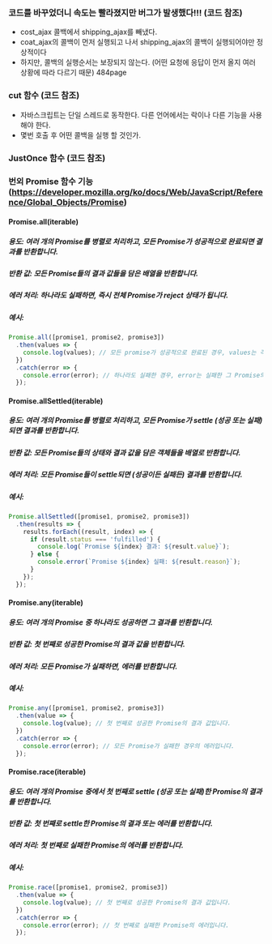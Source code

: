### 코드를 바꾸었더니 속도는 빨라졌지만 버그가 발생했다!!! (코드 참조)
 - cost_ajax 콜백에서 shipping_ajax를 빼냈다.
 - coat_ajax의 콜백이 먼저 실행되고 나서 shipping_ajax의 콜백이 실행되어야만 정상적이다
 - 하지만, 콜백의 실행순서는 보장되지 않는다. (어떤 요청에 응답이 먼저 올지 여러 상황에 따라 다르기 때문) 484page

### cut 함수 (코드 참조)
 - 자바스크립트는 단일 스레드로 동작한다. 다른 언어에서는 락이나 다른 기능을 사용해야 한다.
 - 몇번 호출 후 어떤 콜백을 실행 할 것인가.

### JustOnce 함수 (코드 참조)


### 번외 Promise 함수 기능 (https://developer.mozilla.org/ko/docs/Web/JavaScript/Reference/Global_Objects/Promise)
#### Promise.all(iterable)
##### 용도: 여러 개의 Promise를 병렬로 처리하고, 모든 Promise가 성공적으로 완료되면 결과를 반환합니다.
##### 반환 값: 모든 Promise들의 결과 값들을 담은 배열을 반환합니다.
##### 에러 처리: 하나라도 실패하면, 즉시 전체 Promise가 reject 상태가 됩니다.
##### 예시:
```javascript
Promise.all([promise1, promise2, promise3])
  .then(values => {
    console.log(values); // 모든 promise가 성공적으로 완료된 경우, values는 각각의 결과 값들을 담은 배열입니다.
  })
  .catch(error => {
    console.error(error); // 하나라도 실패한 경우, error는 실패한 그 Promise의 에러입니다.
  });
```

#### Promise.allSettled(iterable)
##### 용도: 여러 개의 Promise를 병렬로 처리하고, 모든 Promise가 settle (성공 또는 실패)되면 결과를 반환합니다.
##### 반환 값: 모든 Promise들의 상태와 결과 값을 담은 객체들을 배열로 반환합니다.
##### 에러 처리: 모든 Promise들이 settle되면 (성공이든 실패든) 결과를 반환합니다.
##### 예시:
```javascript
Promise.allSettled([promise1, promise2, promise3])
  .then(results => {
    results.forEach((result, index) => {
      if (result.status === 'fulfilled') {
        console.log(`Promise ${index} 결과: ${result.value}`);
      } else {
        console.error(`Promise ${index} 실패: ${result.reason}`);
      }
    });
  });
```

#### Promise.any(iterable)
##### 용도: 여러 개의 Promise 중 하나라도 성공하면 그 결과를 반환합니다.
##### 반환 값: 첫 번째로 성공한 Promise의 결과 값을 반환합니다.
##### 에러 처리: 모든 Promise가 실패하면, 에러를 반환합니다.
##### 예시:
```javascript
Promise.any([promise1, promise2, promise3])
  .then(value => {
    console.log(value); // 첫 번째로 성공한 Promise의 결과 값입니다.
  })
  .catch(error => {
    console.error(error); // 모든 Promise가 실패한 경우의 에러입니다.
  });
```

#### Promise.race(iterable)
##### 용도: 여러 개의 Promise 중에서 첫 번째로 settle (성공 또는 실패)한 Promise의 결과를 반환합니다.
##### 반환 값: 첫 번째로 settle한 Promise의 결과 또는 에러를 반환합니다.
##### 에러 처리: 첫 번째로 실패한 Promise의 에러를 반환합니다.
##### 예시:
```javascript
Promise.race([promise1, promise2, promise3])
  .then(value => {
    console.log(value); // 첫 번째로 성공한 Promise의 결과 값입니다.
  })
  .catch(error => {
    console.error(error); // 첫 번째로 실패한 Promise의 에러입니다.
  });
```
